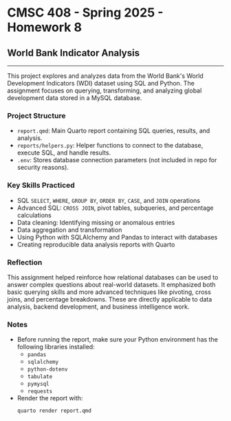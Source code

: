 # CMSC 408 - Spring 2025 - Homework 8

## World Bank Indicator Analysis

---

This project explores and analyzes data from the World Bank's World Development Indicators (WDI) dataset using SQL and Python. The assignment focuses on querying, transforming, and analyzing global development data stored in a MySQL database.

### Project Structure

- `report.qmd`: Main Quarto report containing SQL queries, results, and analysis.
- `reports/helpers.py`: Helper functions to connect to the database, execute SQL, and handle results.
- `.env`: Stores database connection parameters (not included in repo for security reasons).

### Key Skills Practiced

- SQL `SELECT`, `WHERE`, `GROUP BY`, `ORDER BY`, `CASE`, and `JOIN` operations
- Advanced SQL: `CROSS JOIN`, pivot tables, subqueries, and percentage calculations
- Data cleaning: Identifying missing or anomalous entries
- Data aggregation and transformation
- Using Python with SQLAlchemy and Pandas to interact with databases
- Creating reproducible data analysis reports with Quarto

### Reflection

This assignment helped reinforce how relational databases can be used to answer complex questions about real-world datasets. It emphasized both basic querying skills and more advanced techniques like pivoting, cross joins, and percentage breakdowns. These are directly applicable to data analysis, backend development, and business intelligence work.

### Notes

- Before running the report, make sure your Python environment has the following libraries installed:
  - `pandas`
  - `sqlalchemy`
  - `python-dotenv`
  - `tabulate`
  - `pymysql`
  - `requests`
- Render the report with: 
  ```bash
  quarto render report.qmd
